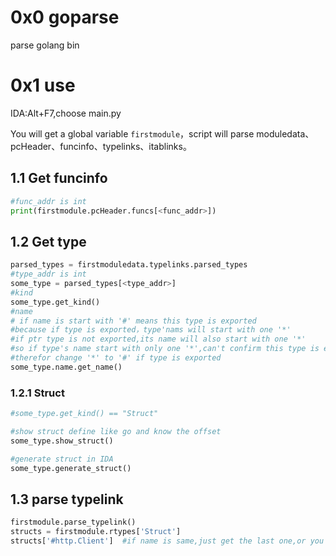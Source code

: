 # 0x0 goparse
parse golang bin

# 0x1 use
IDA:Alt+F7,choose main.py

You will get a global variable `firstmodule`，script will parse moduledata、pcHeader、funcinfo、typelinks、itablinks。

## 1.1 Get funcinfo
```python
#func_addr is int
print(firstmodule.pcHeader.funcs[<func_addr>])
```

## 1.2 Get type
```python
parsed_types = firstmoduledata.typelinks.parsed_types
#type_addr is int
some_type = parsed_types[<type_addr>]
#kind
some_type.get_kind()
#name
# if name is start with '#' means this type is exported
#because if type is exported，type'nams will start with one '*'
#if ptr type is not exported,its name will also start with one '*'
#so if type's name start with only one '*',can't confirm this type is exported or just is ptr type which is not exported。
#therefor change '*' to '#' if type is exported
some_type.name.get_name()
```
### 1.2.1 Struct
```python
#some_type.get_kind() == "Struct"

#show struct define like go and know the offset
some_type.show_struct()

#generate struct in IDA
some_type.generate_struct()
```

## 1.3 parse typelink
```python
firstmodule.parse_typelink()
structs = firstmodule.rtypes['Struct']
structs['#http.Client']  #if name is same,just get the last one,or you can get struct with its addr
```
